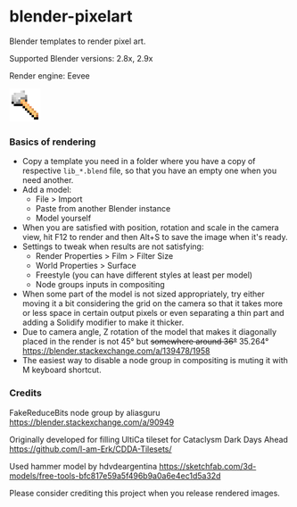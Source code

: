 # blender-pixelart
Blender templates to render pixel art.

Supported Blender versions: 2.8x, 2.9x

Render engine: Eevee

<img src="./img/hammer.png" alt="">

### Basics of rendering

 * Copy a template you need in a folder where you have a copy of respective `lib_*.blend` file, so that you have an empty one when you need another.
 * Add a model:
    * File > Import
    * Paste from another Blender instance
    * Model yourself
 * When you are satisfied with position, rotation and scale in the camera view, hit F12 to render and then Alt+S to save the image when it's ready.
 * Settings to tweak when results are not satisfying:
    * Render Properties > Film > Filter Size
    * World Properties > Surface
    * Freestyle (you can have different styles at least per model)
    * Node groups inputs in compositing
 * When some part of the model is not sized appropriately, try either moving it a bit considering the grid on the camera so that it takes more or less space in certain output pixels or even separating a thin part and adding a Solidify modifier to make it thicker.
 * Due to camera angle, Z rotation of the model that makes it diagonally placed in the render is not 45° but ~~somewhere around 36°~~ 35.264° https://blender.stackexchange.com/a/139478/1958
 * The easiest way to disable a node group in compositing is muting it with M keyboard shortcut.

### Credits

FakeReduceBits node group by aliasguru https://blender.stackexchange.com/a/90949

Originally developed for filling UltiCa tileset for Cataclysm Dark Days Ahead https://github.com/I-am-Erk/CDDA-Tilesets/

Used hammer model by hdvdeargentina https://sketchfab.com/3d-models/free-tools-bfc817e59a5f496b9a0a6e4ec1d5a32d

Please consider crediting this project when you release rendered images.
